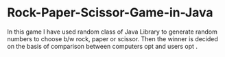 # Rock-Paper-Scissor-Game-in-Java
In this game I have used random class of Java Library to generate random numbers to choose b/w rock, paper or scissor. Then the winner is decided on the basis of comparison between computers opt and users opt .
